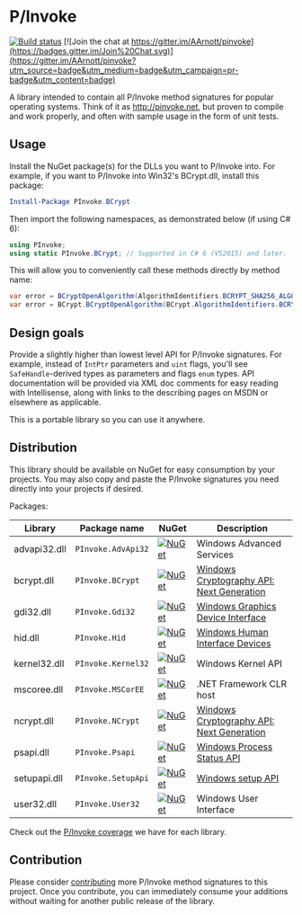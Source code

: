 P/Invoke
=======

[![Build status](https://ci.appveyor.com/api/projects/status/idu56hy4jwytxd3x?branch=master&svg=true)](https://ci.appveyor.com/project/AArnott/pinvoke)
[![Join the chat at https://gitter.im/AArnott/pinvoke](https://badges.gitter.im/Join%20Chat.svg)](https://gitter.im/AArnott/pinvoke?utm_source=badge&utm_medium=badge&utm_campaign=pr-badge&utm_content=badge)

A library intended to contain all P/Invoke method signatures for popular operating systems.
Think of it as http://pinvoke.net, but proven to compile and work properly, and often
with sample usage in the form of unit tests.

## Usage

Install the NuGet package(s) for the DLLs you want to P/Invoke into.
For example, if you want to P/Invoke into Win32's BCrypt.dll, install this package:

```powershell
Install-Package PInvoke.BCrypt
```

Then import the following namespaces, as demonstrated below (if using C# 6):

```csharp
using PInvoke;
using static PInvoke.BCrypt; // Supported in C# 6 (VS2015) and later.
```

This will allow you to conveniently call these methods directly by method name:

```csharp
var error = BCryptOpenAlgorithm(AlgorithmIdentifiers.BCRYPT_SHA256_ALGORITHM); // C# 6 syntax
var error = BCrypt.BCryptOpenAlgorithm(BCrypt.AlgorithmIdentifiers.BCRYPT_SHA256_ALGORITHM); // C# 5 syntax
```

## Design goals

Provide a slightly higher than lowest level API for P/Invoke signatures.
For example, instead of `IntPtr` parameters and `uint` flags, you'll see `SafeHandle`-derived
types as parameters and flags `enum` types. API documentation will be provided via XML doc comments
for easy reading with Intellisense, along with links to the describing pages on MSDN
or elsewhere as applicable.

This is a portable library so you can use it anywhere.

## Distribution

This library should be available on NuGet for easy consumption by your projects.
You may also copy and paste the P/Invoke signatures you need directly into your projects if desired. 

Packages:

Library      | Package name     | NuGet       | Description
-------------|------------------|-------------|-------------
advapi32.dll |`PInvoke.AdvApi32`| [![NuGet](https://img.shields.io/nuget/dt/PInvoke.AdvApi32.svg)](https://www.nuget.org/packages/PInvoke.AdvApi32)|Windows Advanced Services
bcrypt.dll   |`PInvoke.BCrypt`  | [![NuGet](https://img.shields.io/nuget/dt/PInvoke.BCrypt.svg)](https://www.nuget.org/packages/PInvoke.BCrypt)|[Windows Cryptography API: Next Generation][CNG]
gdi32.dll    |`PInvoke.Gdi32`   | [![NuGet](https://img.shields.io/nuget/dt/PInvoke.Gdi32.svg)](https://www.nuget.org/packages/PInvoke.Gdi32)|[Windows Graphics Device Interface][Gdi]
hid.dll      |`PInvoke.Hid`     | [![NuGet](https://img.shields.io/nuget/dt/PInvoke.Hid.svg)](https://www.nuget.org/packages/PInvoke.Hid)|[Windows Human Interface Devices][Hid]
kernel32.dll |`PInvoke.Kernel32`| [![NuGet](https://img.shields.io/nuget/dt/PInvoke.Kernel32.svg)](https://www.nuget.org/packages/PInvoke.Kernel32)|Windows Kernel API
mscoree.dll  |`PInvoke.MSCorEE` | [![NuGet](https://img.shields.io/nuget/dt/PInvoke.MSCorEE.svg)](https://www.nuget.org/packages/PInvoke.MSCorEE)|.NET Framework CLR host
ncrypt.dll   |`PInvoke.NCrypt`  | [![NuGet](https://img.shields.io/nuget/dt/PInvoke.NCrypt.svg)](https://www.nuget.org/packages/PInvoke.NCrypt)|[Windows Cryptography API: Next Generation][CNG]
psapi.dll    |`PInvoke.Psapi`   | [![NuGet](https://img.shields.io/nuget/dt/PInvoke.Psapi.svg)](https://www.nuget.org/packages/PInvoke.Psapi)|[Windows Process Status API][Psapi]
setupapi.dll |`PInvoke.SetupApi`| [![NuGet](https://img.shields.io/nuget/dt/PInvoke.SetupApi.svg)](https://www.nuget.org/packages/PInvoke.SetupApi)|[Windows setup API][SetupApi]
user32.dll   |`PInvoke.User32`  | [![NuGet](https://img.shields.io/nuget/dt/PInvoke.User32.svg)](https://www.nuget.org/packages/PInvoke.User32)|Windows User Interface

Check out the [P/Invoke coverage](coverage.md) we have for each library.

## Contribution

Please consider [contributing](CONTRIBUTING.md) more P/Invoke method signatures to this project.
Once you contribute, you can immediately consume your additions without waiting for another
public release of the library.

[CNG]: https://msdn.microsoft.com/en-us/library/windows/desktop/aa376210
[Hid]: https://msdn.microsoft.com/en-us/library/windows/hardware/ff538865
[SetupApi]: https://msdn.microsoft.com/en-us/library/windows/hardware/ff550855
[Gdi]: https://msdn.microsoft.com/en-us/library/dd145203
[Psapi]: https://msdn.microsoft.com/en-us/library/windows/desktop/ms684884.aspx